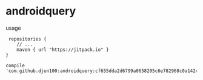 # androidquery
usage

     repositories {
        // ...
        maven { url "https://jitpack.io" }
    }

    compile 'com.github.djun100:androidquery:cf655dda2d6799a0658205c6e782968c0a142cf7'